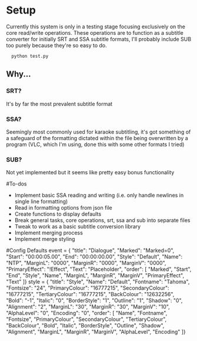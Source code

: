 # Setup

Currently this system is only in a testing stage focusing exclusively on the core read/write operations.
These operations are to function as a subtitle converter for initially SRT and SSA subtitle formats, I'll probably include SUB too purely because they're so easy to do.

```
  python test.py
```

## Why...
### SRT?
It's by far the most prevalent subtitle format
### SSA?
Seemingly most commonly used for karaoke subtitling, it's got something of a safeguard of the formatting dictated within the file being overwritten by a program (VLC, which I'm using, done this with some other formats I tried)
### SUB?
Not yet implemented but it seems like pretty easy bonus functionality


#To-dos
- Implement basic SSA reading and writing (i.e. only handle newlines in single line formatting)
- Read in formatting options from json file
- Create functions to display defaults
- Break general tasks, core operations, srt, ssa and sub into separate files
- Tweak to work as a basic subtitle conversion library
- Implement merging process
- Implement merge styling


#Config Defaults
  event = {
    "title": "Dialogue",
    "Marked": "Marked=0",
    "Start": "00:00:05.00",
    "End": "00:00:00.00",
    "Style": "Default",
    "Name": "NTP",
    "MarginL": "0000",
    "MarginR": "0000",
    "MarginV": "0000",
    "PrimaryEffect": "!Effect",
    "Text": "Placeholder",
    "order": [
      "Marked",
      "Start",
      "End",
      "Style",
      "Name",
      "MarginL",
      "MarginR",
      "MarginV",
      "PrimaryEffect",
      "Text"
    ]}
  style = {
    "title": "Style",
    "Name": "Default",
    "Fontname": "Tahoma",
    "Fontsize": "24",
    "PrimaryColour": "16777215",
    "SecondaryColour": "16777215",
    "TertiaryColour": "16777215",
    "BackColour": "12632256",
    "Bold": "-1",
    "Italic": "0",
    "BorderStyle": "1",
    "Outline": "1",
    "Shadow": "0",
    "Alignment": "2",
    "MarginL": "30",
    "MarginR": "30",
    "MarginV": "10",
    "AlphaLevel": "0",
    "Encoding": "0",
    "order": [
      "Name",
      "Fontname",
      "Fontsize",
      "PrimaryColour",
      "SecondaryColour",
      "TertiaryColour",
      "BackColour",
      "Bold",
      "Italic",
      "BorderStyle",
      "Outline",
      "Shadow",
      "Alignment",
      "MarginL",
      "MarginR",
      "MarginV",
      "AlphaLevel",
      "Encoding"
    ]}

